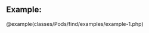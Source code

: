 <script>{
    "title": "First steps through Pods",
    "excerpt": "Basic tutorial on using pods"
    }
}</script>

## Example:

@example(classes/Pods/find/examples/example-1.php)